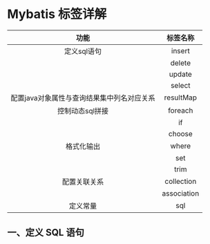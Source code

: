 # Mybatis 标签详解

|                    功能                    |  标签名称   |
| :----------------------------------------: | :---------: |
|                定义sql语句                 |   insert    |
|                                            |   delete    |
|                                            |   update    |
|                                            |   select    |
| 配置java对象属性与查询结果集中列名对应关系 |  resultMap  |
|              控制动态sql拼接               |   foreach   |
|                                            |     if      |
|                                            |   choose    |
|                 格式化输出                 |    where    |
|                                            |     set     |
|                                            |    trim     |
|                配置关联关系                | collection  |
|                                            | association |
|                  定义常量                  |     sql     |

## 一、定义 SQL 语句

